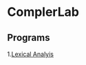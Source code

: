 # ComplerLab

## Programs

1.[Lexical Analyis](https://github.com/shibanmeledath/CompilerLab/blob/main/Lexical_analyser.c)
